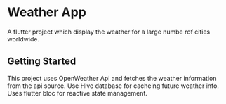 # Weather App

A flutter project which display the weather for a large numbe rof cities worldwide.

## Getting Started

This project uses OpenWeather Api and fetches the weather information from the api source. Use Hive database for cacheing future weather info. Uses flutter bloc for reactive state management.

